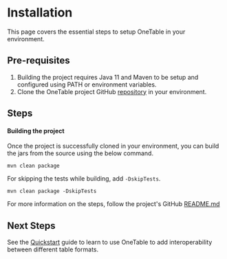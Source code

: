 # Installation

This page covers the essential steps to setup OneTable in your environment.

## Pre-requisites
1. Building the project requires Java 11 and Maven to be setup and configured using PATH or environment variables. 
2. Clone the OneTable project GitHub [repository](https://github.com/onetable-io/onetable) in your environment.

## Steps
#### Building the project 
Once the project is successfully cloned in your environment, you can build the jars from the source using the below command.

```shell md title=="shell"
mvn clean package
```
For skipping the tests while building, add `-DskipTests`.

```shell md title=="shell"
mvn clean package -DskipTests
```

For more information on the steps, follow the project's GitHub [README.md](https://github.com/onetable-io/onetable/blob/main/README.md) 

## Next Steps
See the [Quickstart](/docs/how-to) guide to learn to use OneTable to add interoperability between
different table formats.